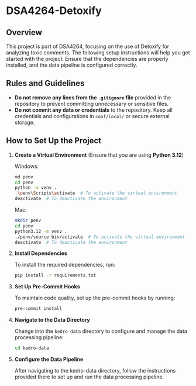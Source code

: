 # DSA4264-Detoxify

## Overview

This project is part of DSA4264, focusing on the use of Detoxify for analyzing toxic comments. The following setup instructions will help you get started with the project. Ensure that the dependencies are properly installed, and the data pipeline is configured correctly.

## Rules and Guidelines

- **Do not remove any lines from the `.gitignore` file** provided in the repository to prevent committing unnecessary or sensitive files.
- **Do not commit any data or credentials** to the repository. Keep all credentials and configurations in `conf/local/` or secure external storage.

## How to Set Up the Project

1. **Create a Virtual Environment** (Ensure that you are using **Python 3.12**)

   Windows:

   ```bash
   md penv
   cd penv
   python -m venv .
   .\penv\Scripts\activate  # To activate the virtual environment
   deactivate  # To deactivate the environment
   ```

   Mac:

   ```bash
   mkdir penv
   cd penv
   python3.12 -m venv .
   ./penv/source bin/activate  # To activate the virtual environment
   deactivate  # To deactivate the environment
   ```

2. **Install Dependencies**

   To install the required dependencies, run:

   ```bash
   pip install -r requirements.txt
   ```

3. **Set Up Pre-Commit Hooks**

   To maintain code quality, set up the pre-commit hooks by running:

   ```bash
   pre-commit install
   ```

4. **Navigate to the Data Directory**

   Change into the `kedro-data` directory to configure and manage the data processing pipeline:

   ```bash
   cd kedro-data
   ```

5. **Configure the Data Pipeline**

   After navigating to the kedro-data directory, follow the instructions provided there to set up and run the data processing pipeline.
